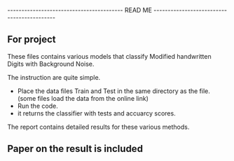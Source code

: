 ----------------------------------------- READ ME -------------------------------------------

## For project ##


These files contains various models that classify Modified handwritten Digits with
Background Noise.


The instruction are quite simple.

- Place the data files Train and Test in the same directory as the file. (some files load the data from the online link)
- Run the code.
- it returns the classifier with tests and accuarcy scores. 

The report contains detailed results for these various methods.



## Paper on the result is included ##
